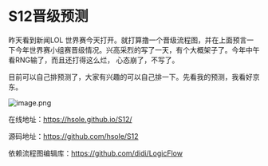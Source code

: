 # S12晋级预测


昨天看到新闻LOL 世界赛今天打开。就打算撸一个晋级流程图，并在上面预言一下今年世界赛小组赛晋级情况。兴高采烈的写了一天，有个大概架子了。今年中午看RNG输了，而且还打得这么烂， 心态崩了，不写了。

目前可以自己排预测了，大家有兴趣的可以自己排一下。先看我的预测，我看好京东。


![image.png](https://p9-juejin.byteimg.com/tos-cn-i-k3u1fbpfcp/a7e6556793e74929950f36bc84b45db1~tplv-k3u1fbpfcp-watermark.image?)


在线地址：https://hsole.github.io/S12/

源码地址：https://github.com/hsole/S12

依赖流程图编辑库：https://github.com/didi/LogicFlow

